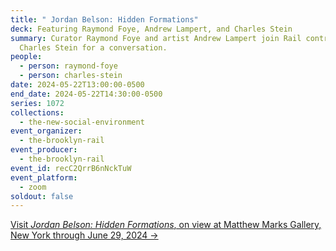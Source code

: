```yaml
---
title: " Jordan Belson: Hidden Formations"
deck: Featuring Raymond Foye, Andrew Lampert, and Charles Stein
summary: Curator Raymond Foye and artist Andrew Lampert join Rail contributor
  Charles Stein for a conversation.
people:
  - person: raymond-foye
  - person: charles-stein
date: 2024-05-22T13:00:00-0500
end_date: 2024-05-22T14:30:00-0500
series: 1072
collections:
  - the-new-social-environment
event_organizer:
  - the-brooklyn-rail
event_producer:
  - the-brooklyn-rail
event_id: recC2QrrB6nNckTuW
event_platform:
  - zoom
soldout: false
---
```

[V﻿isit *Jordan Belson: Hidden Formations*, on view at Matthew Marks Gallery, New York through June 29, 2024 →](https://www.matthewmarks.com/exhibitions/jordan-belson-hidden-formations-05-2024)